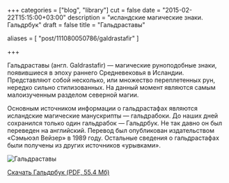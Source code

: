 +++
categories = ["blog", "library"]
cut = false
date = "2015-02-22T15:15:00+03:00"
description = "исландские магические знаки. Гальдрбук"
draft = false
title = "Гальдраставы"

aliases = [
    "post/111080050786/galdrastafir"
]

+++

Гальдраставы (англ. Galdrastafir) — магические руноподобные знаки, появившиеся в эпоху раннего Средневековья в Исландии. Представляют собой несколько, или множество переплетенных рун, нередко сильно стилизованных. На данный момент являются самым малоизученным разделом северной магии.

Основным источником информации о гальдрастафах являются исландские магические манускрипты — гальдрабоки. До наших дней сохранился только один гальдрабок — Гальдрбук. Не так давно он был переведен на английский. Перевод был опубликован издательством «Сэмьюэл Вейзеp» в 1989 году. Остальные сведения о гальдрастафах были получены из других источников «урывками».

![Гальдраставы](/posts_data/galdrbook.png)

[Скачать Гальдрбук (PDF, 55.4 Мб)](/books/Galdrabok.pdf)
